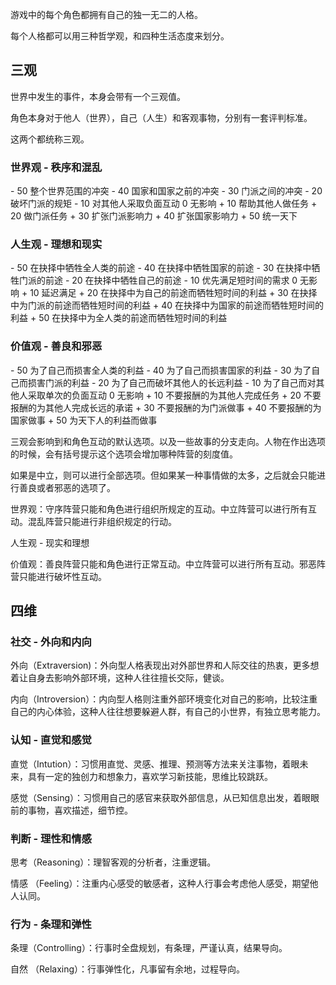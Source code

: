 游戏中的每个角色都拥有自己的独一无二的人格。

每个人格都可以用三种哲学观，和四种生活态度来划分。

## 三观

世界中发生的事件，本身会带有一个三观值。

角色本身对于他人（世界），自己（人生）和客观事物，分别有一套评判标准。

这两个都统称三观。

### 世界观 - 秩序和混乱

\- 50 整个世界范围的冲突
\- 40 国家和国家之前的冲突
\- 30 门派之间的冲突
\- 20 破坏门派的规矩
\- 10 对其他人采取负面互动
0 无影响
\+ 10 帮助其他人做任务
\+ 20 做门派任务
\+ 30 扩张门派影响力
\+ 40 扩张国家影响力
\+ 50 统一天下

### 人生观 - 理想和现实

\- 50 在抉择中牺牲全人类的前途
\- 40 在抉择中牺牲国家的前途
\- 30 在抉择中牺牲门派的前途
\- 20 在抉择中牺牲自己的前途
\- 10 优先满足短时间的需求
0 无影响
\+ 10 延迟满足
\+ 20 在抉择中为自己的前途而牺牲短时间的利益
\+ 30 在抉择中为门派的前途而牺牲短时间的利益
\+ 40 在抉择中为国家的前途而牺牲短时间的利益
\+ 50 在抉择中为全人类的前途而牺牲短时间的利益

### 价值观 - 善良和邪恶

\- 50 为了自己而损害全人类的利益
\- 40 为了自己而损害国家的利益
\- 30 为了自己而损害门派的利益
\- 20 为了自己而破坏其他人的长远利益
\- 10 为了自己而对其他人采取单次的负面互动
0 无影响
\+ 10 不要报酬的为其他人完成任务
\+ 20 不要报酬的为其他人完成长远的承诺
\+ 30 不要报酬的为门派做事
\+ 40 不要报酬的为国家做事
\+ 50 为天下人的利益而做事

三观会影响到和角色互动的默认选项。以及一些故事的分支走向。人物在作出选项的时候，会有括号提示这个选项会增加哪种阵营的刻度值。

如果是中立，则可以进行全部选项。但如果某一种事情做的太多，之后就会只能进行善良或者邪恶的选项了。

世界观：守序阵营只能和角色进行组织所规定的互动。中立阵营可以进行所有互动。混乱阵营只能进行非组织规定的行动。

人生观 - 现实和理想

价值观：善良阵营只能和角色进行正常互动。中立阵营可以进行所有互动。邪恶阵营只能进行破坏性互动。

## 四维

### 社交 - 外向和内向

外向（Extraversion)：外向型人格表现出对外部世界和人际交往的热衷，更多想着让自身去影响外部环境，这种人往往擅长交际，健谈。

内向（Introversion）：内向型人格则注重外部环境变化对自己的影响，比较注重自己的内心体验，这种人往往想要躲避人群，有自己的小世界，有独立思考能力。

### 认知 - 直觉和感觉

直觉（Intution）：习惯用直觉、灵感、推理、预测等方法来关注事物，着眼未来，具有一定的独创力和想象力，喜欢学习新技能，思维比较跳跃。

感觉（Sensing）：习惯用自己的感官来获取外部信息，从已知信息出发，着眼眼前的事物，喜欢描述，细节控。

### 判断 - 理性和情感

思考（Reasoning）：理智客观的分析者，注重逻辑。

情感 （Feeling）：注重内心感受的敏感者，这种人行事会考虑他人感受，期望他人认同。

### 行为 - 条理和弹性

条理（Controlling）：行事时全盘规划，有条理，严谨认真，结果导向。

自然 （Relaxing）：行事弹性化，凡事留有余地，过程导向。
